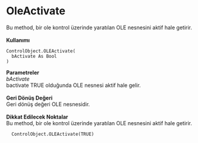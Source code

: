 # OleActivate

Bu method, bir ole kontrol üzerinde yaratılan OLE nesnesini aktif hale getirir.\
\
**Kullanımı**

```
ControlObject.OLEActivate(
  bActivate As Bool  
)
```

**Parametreler**\
_bActivate_\
bactivate TRUE olduğunda OLE nesnesi aktif hale gelir.\
\
**Geri Dönüş Değeri**\
Geri dönüş değeri OLE nesnesidir.\
\
**Dikkat Edilecek Noktalar**\
Bu method, bir ole kontrol üzerinde yaratılan OLE nesnesini aktif hale getirir.

```
  ControlObject.OLEActivate(TRUE)
```
